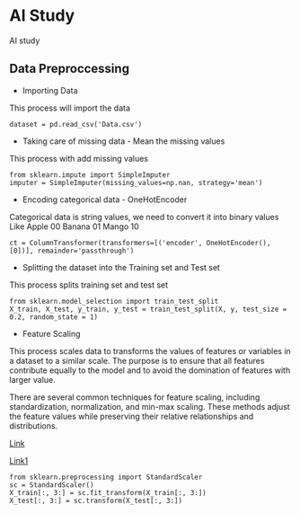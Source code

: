 # AI Study
AI study

## Data Preproccessing
* Importing Data

This process will import the data
```
dataset = pd.read_csv('Data.csv')
```
* Taking care of missing data - Mean the missing values

This process with add missing values
```
from sklearn.impute import SimpleImputer
imputer = SimpleImputer(missing_values=np.nan, strategy='mean')
```
* Encoding categorical data - OneHotEncoder

Categorical data is string values, we need to convert it into binary values
Like
Apple 00
Banana 01
Mango 10
```
ct = ColumnTransformer(transformers=[('encoder', OneHotEncoder(), [0])], remainder='passthrough')
```
* Splitting the dataset into the Training set and Test set

This process splits training set and test set
```
from sklearn.model_selection import train_test_split
X_train, X_test, y_train, y_test = train_test_split(X, y, test_size = 0.2, random_state = 1)
```

* Feature Scaling

This process scales data to transforms the values of features or variables in a dataset to a similar scale. The purpose is to ensure that all features contribute equally to the model and to avoid the domination of features with larger value.

There are several common techniques for feature scaling, including standardization, normalization, and min-max scaling. These methods adjust the feature values while preserving their relative relationships and distributions.

[Link](https://www.analyticsvidhya.com/blog/2020/04/feature-scaling-machine-learning-normalization-standardization/)

[Link1](https://www.geeksforgeeks.org/ml-feature-scaling-part-2/)
```
from sklearn.preprocessing import StandardScaler
sc = StandardScaler()
X_train[:, 3:] = sc.fit_transform(X_train[:, 3:])
X_test[:, 3:] = sc.transform(X_test[:, 3:])
```
